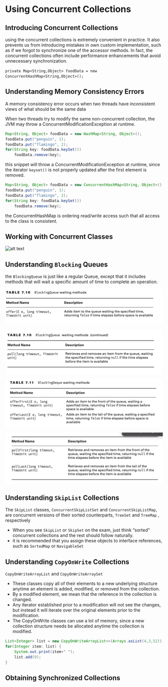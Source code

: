 # Using Concurrent Collections

## Introducing Concurrent Collections
using the concurrent collections is extremely convenient in practice. It also prevents us from introducing mistakes in own custom implementation, such as if we forgot to synchronize one of the accessor methods. In fact, the concurrent collections often include performance enhancements that avoid unnecessary synchronization.

`private Map<String,Object> foodData = new ConcurrentHashMap<String,Object>();`

## Understanding Memory Consistency Errors
A memory consistency error occurs when two threads have inconsistent views of what should be the same data

When two threads try to modify the same non-concurrent collection, the JVM may throw a ConcurrentModificationException at runtime.

```java
Map<String, Object> foodData = new HashMap<String, Object>(); 
foodData.put("penguin", 1);
foodData.put("flamingo", 2);
for(String key: foodData.keySet())
    foodData.remove(key);
```

this snippet will throw a ConcurrentModificationException at runtime, since the iterator `keyset()` is not properly updated after the first element is removed. 

```java
Map<String, Object> foodData = new ConcurrentHashMap<String, Object>(); 
foodData.put("penguin", 1);
foodData.put("flamingo", 2);
for(String key: foodData.keySet())
    foodData.remove(key);
```
the ConcurrentHashMap is ordering read/write access such that all access to the class is consistent.

## Working with Concurrent Classes
![alt text ](https://github.com/study-java/ocp/blob/master/images/7_5.png)

## Understanding `Blocking` Queues
the `BlockingQueue` is just like a regular Queue, except that it includes methods that will wait a specific amount of time to complete an operation.

![alt text ](https://github.com/frhan/study-java/blob/master/images/7_6.png)

![alt text ](https://github.com/frhan/study-java/blob/master/images/7_7.png)

![alt text ](https://github.com/frhan/study-java/blob/master/images/7_8.png)

![alt text ](https://github.com/frhan/study-java/blob/master/images/7_9.png)

## Understanding `SkipList` Collections
The `SkipList` classes, `ConcurrentSkipListSet` and `ConcurrentSkipListMap`, are concurrent versions of their sorted counterparts, `TreeSet` and `TreeMap` , respectively

- When you see `SkipList` or `SkipSet` on the exam, just think “sorted” concurrent collections and the rest should follow naturally.
- it is recommended that you assign these objects to interface references, such as `SortedMap` or `NavigableSet`

## Understanding `CopyOnWrite` Collections
`CopyOnWriteArrayList` and `CopyOnWriteArraySet`

- These classes copy all of their elements to a new underlying structure anytime an element is added, modified, or removed from the collection.
- By a modified element, we mean that the reference in the collection is changed.
- Any iterator established prior to a modification will not see the changes, but instead it will iterate over the original elements prior to the modification.
- The CopyOnWrite classes can use a lot of memory, since a new collection structure needs be allocated anytime the collection is modified.

```java
List<Integer> list = new CopyOnWriteArrayList<>(Arrays.asList(4,3,52));
for(Integer item: list) {
    System.out.print(item+" ");
    list.add(9);
}
```
## Obtaining Synchronized Collections